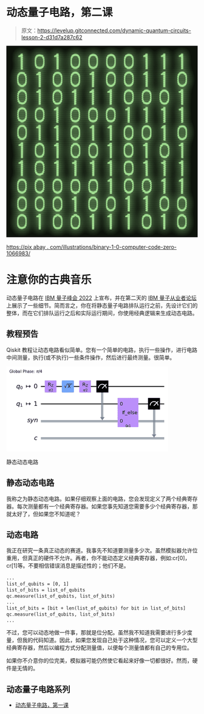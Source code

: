 # 动态量子电路，第二课

> 原文：<https://levelup.gitconnected.com/dynamic-quantum-circuits-lesson-2-d31d7a287c62>

![](img/9e34d068c0e60b1d98b2324c42520b49.png)

[https://pix abay . com/illustrations/binary-1-0-computer-code-zero-1066983/](https://pixabay.com/illustrations/binary-1-0-computer-code-zero-1066983/)

# 注意你的古典音乐

动态量子电路在 [IBM 量子峰会 2022](https://medium.com/@bsiegelwax/ibm-quantum-summit-2022-d1c646169189) 上宣布，并在第二天的 [IBM 量子从业者论坛](https://bsiegelwax.medium.com/ibm-quantum-practitioners-forum-2022-67a31a23407f)上展示了一些细节。简而言之，你在将静态量子电路排队运行之前，先设计它们的整体，而在它们排队运行之后和实际运行期间，你使用经典逻辑来生成动态电路。

## 教程预告

Qiskit 教程让动态电路看似简单。您有一个简单的电路，执行一些操作，进行电路中间测量，执行(或不执行)一些条件操作，然后进行最终测量。很简单。

![](img/72245159666e4ca31b2780c182541c4a.png)

静态动态电路

## 静态动态电路

我称之为静态动态电路。如果仔细观察上面的电路，您会发现定义了两个经典寄存器。每次测量都有一个经典寄存器。如果您事先知道您需要多少个经典寄存器，那就太好了，但如果您不知道呢？

## 动态电路

我正在研究一条真正动态的赛道。我事先不知道要测量多少次。虽然模拟器允许位重用，但真正的硬件不允许。再者，你不能动态定义经典寄存器，例如:cr[0]，cr[1]等。不要相信错误消息是描述性的；他们不是。

```
...
list_of_qubits = [0, 1]
list_of_bits = list_of_qubits
qc.measure(list_of_qubits, list_of_bits)
...
list_of_bits = [bit + len(list_of_qubits) for bit in list_of_bits]
qc.measure(list_of_qubits, list_of_bits)
...
```

不过，您可以动态地做一件事，那就是位分配。虽然我不知道我需要进行多少度量，但我的代码知道。因此，如果您发现自己处于这种情况，您可以定义一个大型经典寄存器，然后以编程方式分配测量值，以便每个测量值都有自己的专用位。

如果你不介意你的位完美，模拟器可能仍然使它看起来好像一切都很好。然而，硬件是无情的。

## 动态量子电路系列

*   [动态量子电路，第一课](https://medium.com/@bsiegelwax/dynamic-quantum-circuits-lesson-1-f712bc6a9e1d)